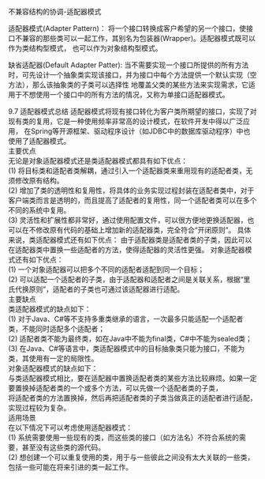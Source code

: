 不兼容结构的协调-适配器模式

适配器模式(Adapter Pattern)：
将一个接口转换成客户希望的另一个接口，使接口不兼容的那些类可以一起工作，其别名为包装器(Wrapper)。适配器模式既可以作为类结构型模式，
也可以作为对象结构型模式。

缺省适配器(Default Adapter Patter):
当不需要实现一个接口所提供的所有方法时，可先设计一个抽象类实现该接口，并为接口中每个方法提供一个默认实现（空方法），那么该抽象类的子类可以选择性
地覆盖父类的某些方法来实现需求，它适用于不想使用一个接口中的所有方法的情况，又称为单接口适配器模式。




9.7 适配器模式总结
适配器模式将现有接口转化为客户类所期望的接口，实现了对现有类的复用，它是一种使用频率非常高的设计模式，在软件开发中得以广泛应用，
在Spring等开源框架、驱动程序设计（如JDBC中的数据库驱动程序）中也使用了适配器模式。
<br>主要优点
<br>无论是对象适配器模式还是类适配器模式都具有如下优点：
<br>(1) 将目标类和适配者类解耦，通过引入一个适配器类来重用现有的适配者类，无须修改原有结构。
<br>(2) 增加了类的透明性和复用性，将具体的业务实现过程封装在适配者类中，对于客户端类而言是透明的，而且提高了适配者的复用性，同一个适配者类可以在多个不同的系统中复用。
<br>(3) 灵活性和扩展性都非常好，通过使用配置文件，可以很方便地更换适配器，也可以在不修改原有代码的基础上增加新的适配器类，完全符合“开闭原则”。
具体来说，类适配器模式还有如下优点：
由于适配器类是适配者类的子类，因此可以在适配器类中置换一些适配者的方法，使得适配器的灵活性更强。
对象适配器模式还有如下优点：
<br>(1) 一个对象适配器可以把多个不同的适配者适配到同一个目标；
<br>(2) 可以适配一个适配者的子类，由于适配器和适配者之间是关联关系，根据“里氏代换原则”，适配者的子类也可通过该适配器进行适配。
<br>主要缺点
<br>类适配器模式的缺点如下：
<br>(1) 对于Java、C#等不支持多重类继承的语言，一次最多只能适配一个适配者类，不能同时适配多个适配者；
<br>(2) 适配者类不能为最终类，如在Java中不能为final类，C#中不能为sealed类；
<br>(3) 在Java、C#等语言中，类适配器模式中的目标抽象类只能为接口，不能为类，其使用有一定的局限性。
<br>对象适配器模式的缺点如下：
<br>与类适配器模式相比，要在适配器中置换适配者类的某些方法比较麻烦。如果一定要置换掉适配者类的一个或多个方法，可以先做一个适配者类的子类，
<br>将适配者类的方法置换掉，然后再把适配者类的子类当做真正的适配者进行适配，实现过程较为复杂。
<br>适用场景
<br>在以下情况下可以考虑使用适配器模式：
<br>(1) 系统需要使用一些现有的类，而这些类的接口（如方法名）不符合系统的需要，甚至没有这些类的源代码。
<br>(2) 想创建一个可以重复使用的类，用于与一些彼此之间没有太大关联的一些类，包括一些可能在将来引进的类一起工作。
